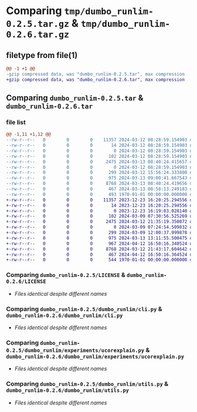 # Comparing `tmp/dumbo_runlim-0.2.5.tar.gz` & `tmp/dumbo_runlim-0.2.6.tar.gz`

## filetype from file(1)

```diff
@@ -1 +1 @@
-gzip compressed data, was "dumbo_runlim-0.2.5.tar", max compression
+gzip compressed data, was "dumbo_runlim-0.2.6.tar", max compression
```

## Comparing `dumbo_runlim-0.2.5.tar` & `dumbo_runlim-0.2.6.tar`

### file list

```diff
@@ -1,11 +1,12 @@
--rw-r--r--   0        0        0    11357 2024-03-12 08:28:59.154903 dumbo_runlim-0.2.5/LICENSE
--rw-r--r--   0        0        0       14 2024-03-12 08:28:59.154903 dumbo_runlim-0.2.5/README.md
--rw-r--r--   0        0        0        0 2024-03-12 08:28:59.154903 dumbo_runlim-0.2.5/dumbo_runlim/__init__.py
--rw-r--r--   0        0        0      102 2024-03-12 08:28:59.154903 dumbo_runlim-0.2.5/dumbo_runlim/__main__.py
--rw-r--r--   0        0        0     2475 2024-03-13 08:40:24.415657 dumbo_runlim-0.2.5/dumbo_runlim/cli.py
--rw-r--r--   0        0        0        0 2024-03-12 08:28:59.154903 dumbo_runlim-0.2.5/dumbo_runlim/experiments/__init__.py
--rw-r--r--   0        0        0      299 2024-03-12 15:56:24.333800 dumbo_runlim-0.2.5/dumbo_runlim/experiments/example.py
--rw-r--r--   0        0        0      975 2024-03-13 09:00:41.667543 dumbo_runlim-0.2.5/dumbo_runlim/experiments/ucorexplain.py
--rw-r--r--   0        0        0     8768 2024-03-13 08:40:24.419656 dumbo_runlim-0.2.5/dumbo_runlim/utils.py
--rw-r--r--   0        0        0      467 2024-03-13 08:58:13.249183 dumbo_runlim-0.2.5/pyproject.toml
--rw-r--r--   0        0        0      493 1970-01-01 00:00:00.000000 dumbo_runlim-0.2.5/PKG-INFO
+-rw-r--r--   0        0        0    11357 2023-12-23 16:20:25.294556 dumbo_runlim-0.2.6/LICENSE
+-rw-r--r--   0        0        0       14 2023-12-23 16:20:25.294556 dumbo_runlim-0.2.6/README.md
+-rw-r--r--   0        0        0        0 2023-12-23 16:19:03.028140 dumbo_runlim-0.2.6/dumbo_runlim/__init__.py
+-rw-r--r--   0        0        0      102 2024-03-09 07:30:56.525269 dumbo_runlim-0.2.6/dumbo_runlim/__main__.py
+-rw-r--r--   0        0        0     2475 2024-03-12 21:35:19.350072 dumbo_runlim-0.2.6/dumbo_runlim/cli.py
+-rw-r--r--   0        0        0        0 2024-03-09 07:24:54.509832 dumbo_runlim-0.2.6/dumbo_runlim/experiments/__init__.py
+-rw-r--r--   0        0        0      299 2024-03-09 12:00:37.999878 dumbo_runlim-0.2.6/dumbo_runlim/experiments/example.py
+-rw-r--r--   0        0        0      975 2024-03-13 13:11:55.500475 dumbo_runlim-0.2.6/dumbo_runlim/experiments/ucorexplain.py
+-rw-r--r--   0        0        0      967 2024-04-12 16:50:16.340524 dumbo_runlim-0.2.6/dumbo_runlim/experiments/xasp.py
+-rw-r--r--   0        0        0     8768 2024-03-12 21:43:17.604642 dumbo_runlim-0.2.6/dumbo_runlim/utils.py
+-rw-r--r--   0        0        0      467 2024-04-12 16:50:16.364524 dumbo_runlim-0.2.6/pyproject.toml
+-rw-r--r--   0        0        0      544 1970-01-01 00:00:00.000000 dumbo_runlim-0.2.6/PKG-INFO
```

### Comparing `dumbo_runlim-0.2.5/LICENSE` & `dumbo_runlim-0.2.6/LICENSE`

 * *Files identical despite different names*

### Comparing `dumbo_runlim-0.2.5/dumbo_runlim/cli.py` & `dumbo_runlim-0.2.6/dumbo_runlim/cli.py`

 * *Files identical despite different names*

### Comparing `dumbo_runlim-0.2.5/dumbo_runlim/experiments/ucorexplain.py` & `dumbo_runlim-0.2.6/dumbo_runlim/experiments/ucorexplain.py`

 * *Files identical despite different names*

### Comparing `dumbo_runlim-0.2.5/dumbo_runlim/utils.py` & `dumbo_runlim-0.2.6/dumbo_runlim/utils.py`

 * *Files identical despite different names*

